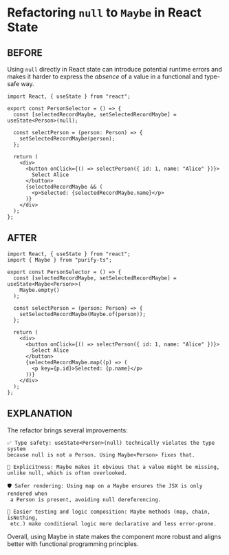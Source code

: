# Refactoring `null` to `Maybe` in React State

## BEFORE

Using `null` directly in React state can introduce potential runtime errors and 
makes it harder to express the *absence* of a value in a functional and type-safe way.

```tsx
import React, { useState } from "react";

export const PersonSelector = () => {
  const [selectedRecordMaybe, setSelectedRecordMaybe] = useState<Person>(null);

  const selectPerson = (person: Person) => {
    setSelectedRecordMaybe(person);
  };

  return (
    <div>
      <button onClick={() => selectPerson({ id: 1, name: "Alice" })}>
        Select Alice
      </button>
      {selectedRecordMaybe && (
        <p>Selected: {selectedRecordMaybe.name}</p>
      )}
    </div>
  );
};
```

## AFTER

```tsx
import React, { useState } from "react";
import { Maybe } from "purify-ts";

export const PersonSelector = () => {
  const [selectedRecordMaybe, setSelectedRecordMaybe] = useState<Maybe<Person>>(
    Maybe.empty()
  );

  const selectPerson = (person: Person) => {
    setSelectedRecordMaybe(Maybe.of(person));
  };

  return (
    <div>
      <button onClick={() => selectPerson({ id: 1, name: "Alice" })}>
        Select Alice
      </button>
      {selectedRecordMaybe.map((p) => (
        <p key={p.id}>Selected: {p.name}</p>
      ))}
    </div>
  );
};
```

## EXPLANATION

The refactor brings several improvements:

    ✅ Type safety: useState<Person>(null) technically violates the type system 
    because null is not a Person. Using Maybe<Person> fixes that.

    🧠 Explicitness: Maybe makes it obvious that a value might be missing, 
    unlike null, which is often overlooked.

    🛡 Safer rendering: Using map on a Maybe ensures the JSX is only rendered when
     a Person is present, avoiding null dereferencing.

    🧪 Easier testing and logic composition: Maybe methods (map, chain, isNothing,
     etc.) make conditional logic more declarative and less error-prone.

Overall, using Maybe in state makes the component more robust and aligns better 
with functional programming principles.